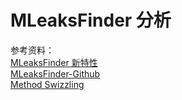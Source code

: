 # MLeaksFinder 分析



参考资料：   
[MLeaksFinder 新特性](http://wereadteam.github.io/2016/07/20/MLeaksFinder2/)    
[MLeaksFinder-Github](https://github.com/Tencent/MLeaksFinder)    
[Method Swizzling](http://nshipster.com/method-swizzling/)    
[]()    
[]()    
[]()    
[]()    
